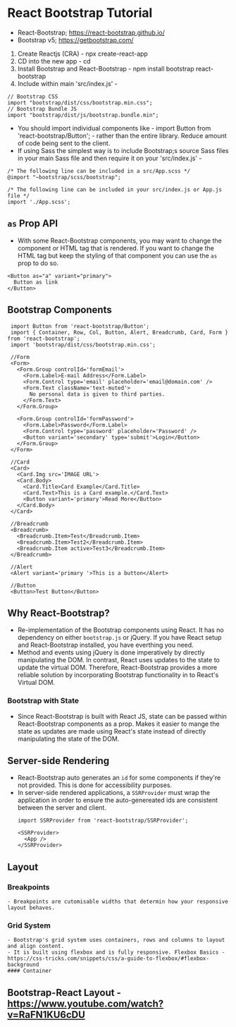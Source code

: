 # React Bootstrap Tutorial 

  - React-Bootstrap; https://react-bootstrap.github.io/
  - Bootstrap v5; https://getbootstrap.com/

  1) Create Reactjs (CRA) - npx create-react-app <Name of App> 
  2) CD into the new app - cd <Name of App>
  3) Install Bootstrap and React-Bootstrap - npm install bootstrap react-bootstrap
  4) Include within main 'src/index.js' -
  ```
  // Bootstrap CSS
  import "bootstrap/dist/css/bootstrap.min.css";
  // Bootstrap Bundle JS
  import "bootstrap/dist/js/bootstrap.bundle.min";
  ```
  
  - You should import individual components like - import Button from 'react-bootstrap/Button'; - rather than the entire library. Reduce amount of code being sent to the client. 
  - If using Sass the simplest way is to include Bootstrap;s source Sass files in your main Sass file and then require it on your 'src/index.js' -
  ```
  /* The following line can be included in a src/App.scss */
  @import "~bootstrap/scss/bootstrap";

  /* The following line can be included in your src/index.js or App.js file */
  import './App.scss';
  ```
  
  ## `as` Prop API
  - With some React-Bootstrap components, you may want to change the component or HTML tag that is rendered. If you want to change the HTML tag but keep the styling of that component you can use the `as` prop to do so. 
  ```
  <Button as="a" variant="primary">
    Button as link
  </Button>
  ```

 ## Bootstrap Components
 ```
  import Button from 'react-bootstrap/Button';
  import { Container, Row, Col, Button, Alert, Breadcrumb, Card, Form } from 'react-bootstrap';
  import 'bootstrap/dist/css/bootstrap.min.css';
  
  //Form
  <Form>
    <Form.Group controlId='formEmail'>
      <Form.Label>E-mail Address</Form.Label> 
      <Form.Control type='email' placeholder='email@domain.com' />
      <Form.Text className='text-muted'>
        No personal data is given to third parties.
      </Form.Text>
    </Form.Group>
    
    <Form.Group controlId='formPassword'>
      <Form.Label>Password</Form.Label> 
      <Form.Control type='password' placeholder='Password' />
      <Button variant='secondary' type='submit'>Login</Button>
    </Form.Group>
  </Form>
  
  //Card
  <Card>
    <Card.Img src='IMAGE URL'>
    <Card.Body>
      <Card.Title>Card Example</Card.Title>
      <Card.Text>This is a Card example.</Card.Text>
      <Button variant='primary'>Read More</Button>
    </Card.Body>
  </Card>
  
  //Breadcrumb
  <Breadcrumb>
    <Breadcrumb.Item>Test</Breadcrumb.Item>
    <Breadcrumb.Item>Test2</Breadcrumb.Item>
    <Breadcrumb.Item active>Test3</Breadcrumb.Item>
  </Breadcrumb>
  
  //Alert
  <Alert variant='primary '>This is a button</Alert>
  
  //Button
  <Button>Test Button</Button>
  ```
## Why React-Bootstrap? 
 - Re-implementation of the Bootstrap components using React. It has no dependency on either `bootstrap.js` or jQuery. If you have React setup and React-Bootstrap installed, you have everthing you need. 
 - Method and events using jQuery is done imperatively by directly manipulating the DOM. In contrast, React uses updates to the state to update the virtual DOM. Therefore, React-Bootstrap provides a more reliable solution by incorporating Bootstrap functionality in to React's Virtual DOM.
   
### Bootstrap with State
  - Since React-Bootstrap is built with React JS, state can be passed within React-Bootstrap components as a prop. Makes it easier to mange the state as updates are made using React's state instead of directly manipulating the state of the DOM.  
 
## Server-side Rendering 
  - React-Bootstrap auto generates an `id` for some components if they're not provided. This is done for accessibility purposes. 
  - In server-side rendered applications, a `SSRProvider` must wrap the application in order to ensure the auto-genereated ids are consistent between the server and client. 
    ```
    import SSRProvider from 'react-bootstrap/SSRProvider';

    <SSRProvider>
      <App />
    </SSRProvider>
    ```
    
 ## Layout 
  ### Breakpoints
    - Breakpoints are cutomisable widths that determin how your responsive layout behaves.
  ### Grid System
    - Bootstrap's grid system uses containers, rows and columns to layout and align content.
    - It is built using flexbox and is fully responsive. Flexbox Basics - https://css-tricks.com/snippets/css/a-guide-to-flexbox/#flexbox-background
    #### Container
    
    
 
 ## Bootstrap-React Layout - https://www.youtube.com/watch?v=RaFN1KU6cDU
  

    
